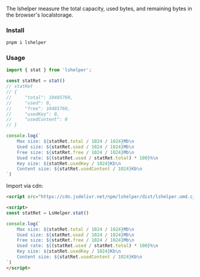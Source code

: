The lshelper measure the total capacity, used bytes, and remaining bytes in the browser's localstorage.

### Install

```bash
pnpm i lshelper
```

### Usage

```ts
import { stat } from 'lshelper';

const statRet = stat()
// statRet
// {
//     "total": 10485760,
//     "used": 0,
//     "free": 10485760,
//     "usedKey": 0,
//     "usedContent": 0
// }

console.log(`
    Max size: ${statRet.total / 1024 / 1024}Mb\n
    Used size: ${statRet.used / 1024 / 1024}Mb\n
    Free size: ${statRet.free / 1024 / 1024}Mb\n
    Used rate: ${(statRet.used / statRet.total) * 100}%\n
    Key size: ${statRet.usedKey / 1024}Kb\n
    Content size: ${statRet.usedContent / 1024}Kb\n
`)
```

Import via cdn: 
```html
<script src="https://cdn.jsdelivr.net/npm/lshelper/dist/lshelper.umd.cjs"></script>

<script>
const statRet = LsHelper.stat()

console.log(`
    Max size: ${statRet.total / 1024 / 1024}Mb\n
    Used size: ${statRet.used / 1024 / 1024}Mb\n
    Free size: ${statRet.free / 1024 / 1024}Mb\n
    Used rate: ${(statRet.used / statRet.total) * 100}%\n
    Key size: ${statRet.usedKey / 1024}Kb\n
    Content size: ${statRet.usedContent / 1024}Kb\n
`)
</script>
```